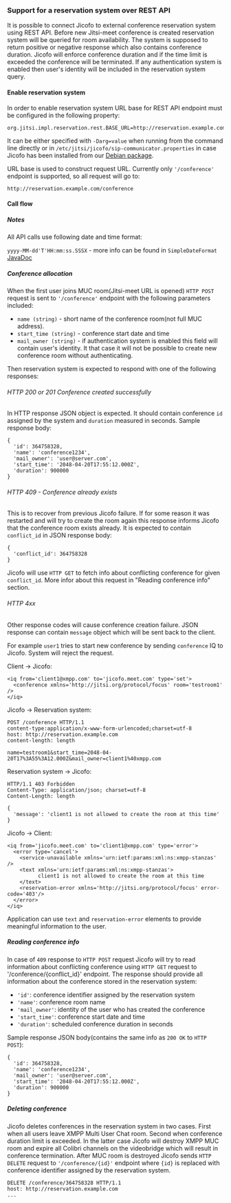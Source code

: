 ### Support for a reservation system over REST API

It is possible to connect Jicofo to external conference reservation system using
REST API. Before new Jitsi-meet conference is created reservation system will be
queried for room availability. The system is supposed to return positive or
negative response which also contains conference duration. Jicofo will enforce
conference duration and if the time limit is exceeded the conference will be
terminated. If any authentication system is enabled then user's identity will be
included in the reservation system query.

#### Enable reservation system

In order to enable reservation system URL base for REST API endpoint must be
 configured in the following property:

```
org.jitsi.impl.reservation.rest.BASE_URL=http://reservation.example.com
```

It can be either specified with `-Darg=value` when running from the
command line directly or in `/etc/jitsi/jicofo/sip-communicator.properties`
in case Jicofo has been installed from our [Debian package].

[Debian package]: https://github.com/jitsi/jitsi-meet/blob/master/doc/quick-install.md

URL base is used to construct request URL. Currently only `'/conference'`
endpoint is supported, so all request will go to:

```
http://reservation.example.com/conference
```

#### Call flow

##### Notes

All API calls use following date and time format:

`yyyy-MM-dd'T'HH:mm:ss.SSSX` - more info can be found in
`SimpleDateFormat` [JavaDoc]

[JavaDoc]: https://docs.oracle.com/javase/6/docs/api/java/text/SimpleDateFormat.html

##### Conference allocation

When the first user joins MUC room(Jitsi-meet URL is opened) `HTTP POST`
request is sent to `'/conference'` endpoint with the following parameters
included:

* `name (string)` - short name of the conference room(not full MUC address).
* `start_time (string)` - conference start date and time
* `mail_owner (string)` - if authentication system is enabled this field will
 contain user's identity. It that case it will not be possible to create new
 conference room without authenticating.

Then reservation system is expected to respond with one of the following
responses:

###### HTTP 200 or 201 Conference created successfully

In HTTP response JSON object is expected. It should contain conference `id`
assigned by the system and `duration` measured in seconds. Sample response body:

```
{
  'id': 364758328,
  'name': 'conference1234',
  'mail_owner': 'user@server.com',
  'start_time': '2048-04-20T17:55:12.000Z',
  'duration': 900000
}
```

###### HTTP 409 - Conference already exists

This is to recover from previous Jicofo failure. If for some reason it was
restarted and will try to create the room again this response informs Jicofo
that the conference room exists already. It is expected to contain
`conflict_id` in JSON response body:

```
{
  'conflict_id': 364758328
}
```

Jicofo will use `HTTP GET` to fetch info about conflicting conference for
given `conflict_id`. More infor about this request in "Reading conference info"
section.

###### HTTP 4xx

Other response codes will cause conference creation failure. JSON response
can contain `message` object which will be sent back to the client.

For example `user1` tries to start new conference by sending
`conference` IQ to Jicofo. System will reject the request.

Client -> Jicofo:

```
<iq from='client1@xmpp.com' to='jicofo.meet.com' type='set'>
  <conference xmlns='http://jitsi.org/protocol/focus' room='testroom1' />
</iq>
```

Jicofo -> Reservation system:

```
POST /conference HTTP/1.1
content-type:application/x-www-form-urlencoded;charset=utf-8
host: http://reservation.example.com
content-length: length

name=testroom1&start_time=2048-04-20T17%3A55%3A12.000Z&mail_owner=client1%40xmpp.com
```

Reservation system -> Jicofo:

```
HTTP/1.1 403 Forbidden
Content-Type: application/json; charset=utf-8
Content-Length: length

{
  'message': 'client1 is not allowed to create the room at this time'
}
```

Jicofo -> Client:

```
<iq from='jicofo.meet.com' to='client1@xmpp.com' type='error'>
  <error type='cancel'>
    <service-unavailable xmlns='urn:ietf:params:xml:ns:xmpp-stanzas' />
    <text xmlns='urn:ietf:params:xml:ns:xmpp-stanzas'>
          client1 is not allowed to create the room at this time
    </text>
    <reservation-error xmlns='http://jitsi.org/protocol/focus' error-code='403'/>
  </error>
</iq>
```

Application can use `text` and `reservation-error` elements to
provide meaningful information to the user.

##### Reading conference info

In case of `409` response to `HTTP POST` request Jicofo will try
to read information about conflicting conference using `HTTP GET`
request to '/conference/{conflict_id}' endpoint. The response should provide all
information about the conference stored in the reservation system:

* `'id'`: conference identifier assigned by the reservation system
* `'name'`: conference room name
* `'mail_owner'`: identity of the user who has created the conference
* `'start_time'`: conference start date and time
* `'duration'`: scheduled conference duration in seconds

Sample response JSON body(contains the same info as `200 OK` to
`HTTP POST`):

```
{
  'id': 364758328,
  'name': 'conference1234',
  'mail_owner': 'user@server.com',
  'start_time': '2048-04-20T17:55:12.000Z',
  'duration': 900000
}
```

##### Deleting conference

Jicofo deletes conferences in the reservation system in two cases. First when
all users leave XMPP Multi User Chat room. Second when conference duration limit
is exceeded. In the latter case Jicofo will destroy XMPP MUC room and expire all
Colibri channels on the videobridge which will result in conference termination.
After MUC room is destroyed Jicofo sends `HTTP DELETE` request to
`'/conference/{id}'` endpoint where `{id}` is replaced with
conference identifier assigned by the reservation system.

```
DELETE /conference/364758328 HTTP/1.1
host: http://reservation.example.com
...
```